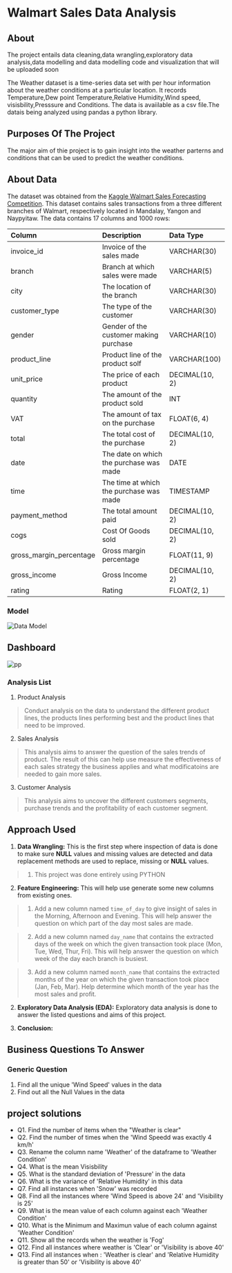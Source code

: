 # Walmart Sales Data Analysis

## About

The project entails data cleaning,data wrangling,exploratory data analysis,data modelling and data modelling code and visualization that will be uploaded soon

The Weather dataset is a time-series data set with per hour information about the weather conditions at a particular location. It records Temperature,Dew point Temperature,Relative Humidity,Wind speed,
visisbility,Presssure and Conditions.
The data is avaiilable as a csv file.The datais being analyzed using pandas a python library.

## Purposes Of The Project

The major aim of thie project is to gain insight into the weather parterns and conditions that can be used to predict the weather conditions.
## About Data

The dataset was obtained from the [Kaggle Walmart Sales Forecasting Competition](https://www.kaggle.com/c/walmart-recruiting-store-sales-forecasting). This dataset contains sales transactions from a three different branches of Walmart, respectively located in Mandalay, Yangon and Naypyitaw. The data contains 17 columns and 1000 rows:

| Column                  | Description                             | Data Type      |
| :---------------------- | :-------------------------------------- | :------------- |
| invoice_id              | Invoice of the sales made               | VARCHAR(30)    |
| branch                  | Branch at which sales were made         | VARCHAR(5)     |
| city                    | The location of the branch              | VARCHAR(30)    |
| customer_type           | The type of the customer                | VARCHAR(30)    |
| gender                  | Gender of the customer making purchase  | VARCHAR(10)    |
| product_line            | Product line of the product solf        | VARCHAR(100)   |
| unit_price              | The price of each product               | DECIMAL(10, 2) |
| quantity                | The amount of the product sold          | INT            |
| VAT                 | The amount of tax on the purchase           | FLOAT(6, 4)    |
| total                   | The total cost of the purchase          | DECIMAL(10, 2) |
| date                    | The date on which the purchase was made | DATE           |
| time                    | The time at which the purchase was made | TIMESTAMP      |
| payment_method          | The total amount paid                   | DECIMAL(10, 2) |
| cogs                    | Cost Of Goods sold                      | DECIMAL(10, 2) |
| gross_margin_percentage | Gross margin percentage                 | FLOAT(11, 9)   |
| gross_income            | Gross Income                            | DECIMAL(10, 2) |
| rating                  | Rating                                  | FLOAT(2, 1)    |


### Model
![Data Model](https://lucid.app/publicSegments/view/70a34985-32d9-4731-93a0-1ef1df23c541/image.png)

## Dashboard
![pp](https://github.com/kayikalvin/Weather-dataset-Analysis/assets/161039123/763af298-3ea7-403c-812a-da17862d11dc)



### Analysis List

1. Product Analysis

> Conduct analysis on the data to understand the different product lines, the products lines performing best and the product lines that need to be improved.

2. Sales Analysis

> This analysis aims to answer the question of the sales trends of product. The result of this can help use measure the effectiveness of each sales strategy the business applies and what modificatoins are needed to gain more sales.

3. Customer Analysis

> This analysis aims to uncover the different customers segments, purchase trends and the profitability of each customer segment.

## Approach Used

1. **Data Wrangling:** This is the first step where inspection of data is done to make sure **NULL** values and missing values are detected and data replacement methods are used to replace, missing or **NULL** values.

> 1. This project was done entirely using PYTHON

2. **Feature Engineering:** This will help use generate some new columns from existing ones.

> 1. Add a new column named `time_of_day` to give insight of sales in the Morning, Afternoon and Evening. This will help answer the question on which part of the day most sales are made.

> 2. Add a new column named `day_name` that contains the extracted days of the week on which the given transaction took place (Mon, Tue, Wed, Thur, Fri). This will help answer the question on which week of the day each branch is busiest.

> 3. Add a new column named `month_name` that contains the extracted months of the year on which the given transaction took place (Jan, Feb, Mar). Help determine which month of the year has the most sales and profit.

2. **Exploratory Data Analysis (EDA):** Exploratory data analysis is done to answer the listed questions and aims of this project.

3. **Conclusion:**

## Business Questions To Answer

### Generic Question

1. Find all the unique 'Wind Speed' values in the data
2. Find out all the Null Values in the data


## project solutions
  - Q1. Find the number of items when the "Weather is clear"
  - Q2. Find the number of times when the 'Wind Speedd was exactly 4 km/h' 
  - Q3. Rename the column name 'Weather' of the dataframe to 'Weather Condition'
  - Q4. What is the mean Visisbility
  - Q5. What is the standard deviation of 'Pressure' in the data
  - Q6. What is the variance of 'Relative Humidity' in this data
  - Q7. Find all instances when 'Snow' was recorded
  - Q8. Find all the instances where 'Wind Speed is above 24' and 'Visibility is 25'
  - Q9. What is the mean value of each column against each 'Weather Condition'
  - Q10. What is the Minimum and Maximun value of each column against 'Weather Condition'
  - Q11. Show all the records when the weather is 'Fog'
  - Q12. Find all instances where weather is 'Clear' or 'Visibility is above 40'
  - Q13. Find all instances when :
  'Weather is clear' and 'Relative Humidity is greater than 50'
  or
  'Visibility is above 40'



